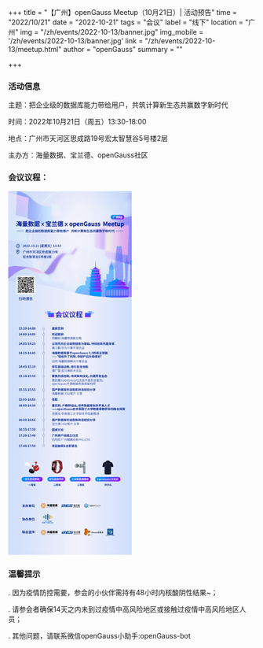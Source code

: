 ﻿+++
title = "【广州】openGauss Meetup（10月21日）| 活动预告"
time = "2022/10/21"
date = "2022-10-21"
tags = "会议"
label = "线下"
location = "广州"
img = "/zh/events/2022-10-13/banner.jpg"
img_mobile = '/zh/events/2022-10-13/banner.jpg'
link = "/zh/events/2022-10-13/meetup.html"
author = "openGauss"
summary = ""

+++


### 活动信息

主题：把企业级的数据库能力带给用户，共筑计算新生态共赢数字新时代

时间：2022年10月21日（周五）13:30-18:00

地点：广州市天河区思成路19号宏太智慧谷5号楼2层<br>

主办方：海量数据、宝兰德、openGauss社区

### 会议议程：

<img src="Poster.jpg" style="width: 50%">


### 温馨提示

. 因为疫情防控需要，参会的小伙伴需持有48小时内核酸阴性结果~；

. 请参会者确保14天之内未到过疫情中高风险地区或接触过疫情中高风险地区人员；

. 其他问题，请联系微信openGauss小助手:openGauss-bot
